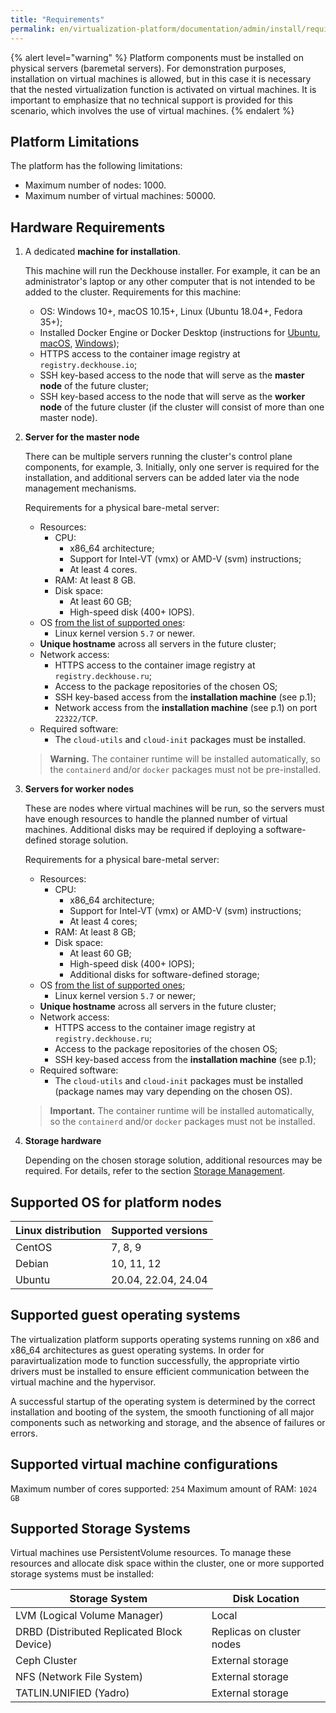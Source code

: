 ```yaml
---
title: "Requirements"
permalink: en/virtualization-platform/documentation/admin/install/requirements.html
---
```


{% alert level="warning" %}
Platform components must be installed on physical servers (baremetal servers). For demonstration purposes, installation on virtual machines is allowed, but in this case it is necessary that the nested virtualization function is activated on virtual machines. It is important to emphasize that no technical support is provided for this scenario, which involves the use of virtual machines.
{% endalert %}

## Platform Limitations

The platform has the following limitations:

- Maximum number of nodes: 1000.
- Maximum number of virtual machines: 50000.

## Hardware Requirements

1. A dedicated **machine for installation**.

   This machine will run the Deckhouse installer. For example, it can be an administrator's laptop or any other computer that is not intended to be added to the cluster. Requirements for this machine:

   - OS: Windows 10+, macOS 10.15+, Linux (Ubuntu 18.04+, Fedora 35+);
   - Installed Docker Engine or Docker Desktop (instructions for [Ubuntu](https://docs.docker.com/engine/install/ubuntu/), [macOS](https://docs.docker.com/desktop/mac/install/), [Windows](https://docs.docker.com/desktop/windows/install/));
   - HTTPS access to the container image registry at `registry.deckhouse.io`;
   - SSH key-based access to the node that will serve as the **master node** of the future cluster;
   - SSH key-based access to the node that will serve as the **worker node** of the future cluster (if the cluster will consist of more than one master node).

1. **Server for the master node**

   There can be multiple servers running the cluster's control plane components, for example, 3. Initially, only one server is required for the installation, and additional servers can be added later via the node management mechanisms.

   Requirements for a physical bare-metal server:

   - Resources:
     - CPU:
       - x86_64 architecture;
       - Support for Intel-VT (vmx) or AMD-V (svm) instructions;
       - At least 4 cores.
     - RAM: At least 8 GB.
     - Disk space:
       - At least 60 GB;
       - High-speed disk (400+ IOPS).
   - OS [from the list of supported ones](#supported-os):
     - Linux kernel version `5.7` or newer.
   - **Unique hostname** across all servers in the future cluster;
   - Network access:
     - HTTPS access to the container image registry at `registry.deckhouse.ru`;
     - Access to the package repositories of the chosen OS;
     - SSH key-based access from the **installation machine** (see p.1);
     - Network access from the **installation machine** (see p.1) on port `22322/TCP`.
   - Required software:
     - The `cloud-utils` and `cloud-init` packages must be installed.
   > **Warning.** The container runtime will be installed automatically, so the `containerd` and/or `docker` packages must not be pre-installed.

1. **Servers for worker nodes**

   These are nodes where virtual machines will be run, so the servers must have enough resources to handle the planned number of virtual machines. Additional disks may be required if deploying a software-defined storage solution.

   Requirements for a physical bare-metal server:

   - Resources:
     - CPU:
       - x86_64 architecture;
       - Support for Intel-VT (vmx) or AMD-V (svm) instructions;
       - At least 4 cores;
     - RAM: At least 8 GB;
     - Disk space:
       - At least 60 GB;
       - High-speed disk (400+ IOPS);
       - Additional disks for software-defined storage;
   - OS [from the list of supported ones](#supported-os);
     - Linux kernel version `5.7` or newer;
   - **Unique hostname** across all servers in the future cluster;
   - Network access:
     - HTTPS access to the container image registry at `registry.deckhouse.ru`;
     - Access to the package repositories of the chosen OS;
     - SSH key-based access from the **installation machine** (see p.1);
   - Required software:
     - The `cloud-utils` and `cloud-init` packages must be installed (package names may vary depending on the chosen OS).
   > **Important.** The container runtime will be installed automatically, so the `containerd` and/or `docker` packages must not be installed.

1. **Storage hardware**

   Depending on the chosen storage solution, additional resources may be required. For details, refer to the section [Storage Management](/products/virtualization-platform/documentation/admin/platform-management/storage/sds/lvm-local.html).

## Supported OS for platform nodes

| Linux distribution          | Supported versions              |
| --------------------------- | ------------------------------- |
| CentOS                      | 7, 8, 9                         |
| Debian                      | 10, 11, 12                      |
| Ubuntu                      | 20.04, 22.04, 24.04      |

## Supported guest operating systems

The virtualization platform supports operating systems running on x86 and x86_64 architectures as guest operating systems. In order for paravirtualization mode to function successfully, the appropriate virtio drivers must be installed to ensure efficient communication between the virtual machine and the hypervisor.

A successful startup of the operating system is determined by the correct installation and booting of the system, the smooth functioning of all major components such as networking and storage, and the absence of failures or errors.

## Supported virtual machine configurations

Maximum number of cores supported: `254`
Maximum amount of RAM: `1024 GB`

## Supported Storage Systems

Virtual machines use PersistentVolume resources. To manage these resources and allocate disk space within the cluster, one or more supported storage systems must be installed:

| Storage System                              | Disk Location              |
|---------------------------------------------|----------------------------|
| LVM (Logical Volume Manager)                | Local                     |
| DRBD (Distributed Replicated Block Device)  | Replicas on cluster nodes |
| Ceph Cluster                                | External storage          |
| NFS (Network File System)                   | External storage          |
| TATLIN.UNIFIED (Yadro)                      | External storage          |
